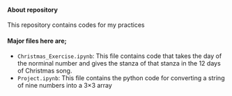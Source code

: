 #### About repository
This repository contains codes 
for my practices

#### Major files here are;
* `Christmas_Exercise.ipynb`: This file contains code that takes the day of the norminal number and gives the stanza of that stanza in the 12 days of Christmas song.
* `Project.ipynb`: This file contains the python code for converting a string of nine numbers into a 3×3 array
